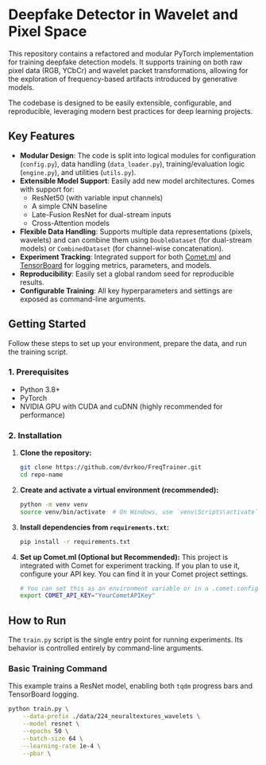 # Deepfake Detector in Wavelet and Pixel Space

This repository contains a refactored and modular PyTorch implementation for training deepfake detection models. It supports training on both raw pixel data (RGB, YCbCr) and wavelet packet transformations, allowing for the exploration of frequency-based artifacts introduced by generative models.

The codebase is designed to be easily extensible, configurable, and reproducible, leveraging modern best practices for deep learning projects.

## Key Features

- **Modular Design**: The code is split into logical modules for configuration (`config.py`), data handling (`data_loader.py`), training/evaluation logic (`engine.py`), and utilities (`utils.py`).
- **Extensible Model Support**: Easily add new model architectures. Comes with support for:
  - ResNet50 (with variable input channels)
  - A simple CNN baseline
  - Late-Fusion ResNet for dual-stream inputs
  - Cross-Attention models
- **Flexible Data Handling**: Supports multiple data representations (pixels, wavelets) and can combine them using `DoubleDataset` (for dual-stream models) or `CombinedDataset` (for channel-wise concatenation).
- **Experiment Tracking**: Integrated support for both [Comet.ml](https://www.comet.com/) and [TensorBoard](https://www.tensorflow.org/tensorboard) for logging metrics, parameters, and models.
- **Reproducibility**: Easily set a global random seed for reproducible results.
- **Configurable Training**: All key hyperparameters and settings are exposed as command-line arguments.

## Getting Started

Follow these steps to set up your environment, prepare the data, and run the training script.

### 1. Prerequisites

- Python 3.8+
- PyTorch
- NVIDIA GPU with CUDA and cuDNN (highly recommended for performance)

### 2. Installation

1.  **Clone the repository:**

    ```bash
    git clone https://github.com/dvrkoo/FreqTrainer.git
    cd repo-name
    ```

2.  **Create and activate a virtual environment (recommended):**

    ```bash
    python -m venv venv
    source venv/bin/activate  # On Windows, use `venv\Scripts\activate`
    ```

3.  **Install dependencies from `requirements.txt`:**

    ```bash
    pip install -r requirements.txt
    ```

4.  **Set up Comet.ml (Optional but Recommended):**
    This project is integrated with Comet for experiment tracking. If you plan to use it, configure your API key. You can find it in your Comet project settings.
    ```bash
    # You can set this as an environment variable or in a .comet.config file
    export COMET_API_KEY="YourCometAPIKey"
    ```

## How to Run

The `train.py` script is the single entry point for running experiments. Its behavior is controlled entirely by command-line arguments.

### Basic Training Command

This example trains a ResNet model, enabling both `tqdm` progress bars and TensorBoard logging.

```bash
python train.py \
    --data-prefix ./data/224_neuraltextures_wavelets \
    --model resnet \
    --epochs 50 \
    --batch-size 64 \
    --learning-rate 1e-4 \
    --pbar \
```
